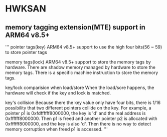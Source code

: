 # HWKSAN 
## memory tagging extension(MTE) support in ARM64 v8.5+
'''
pointer tags(key)
ARM64 v8.5+ support to use the high four bits(56 ~ 59) to store pointer tags

memory tags(lock)
ARM64 v8.5+  support to store the memory tags by hardware.  There are shadow memory managed by hardware to store the memory tags. There is a specific machine instruction to store the memory tags.

key/lock comparision when load/store
When the load/sore happens, the hardware will check if the key and lock is matched.

key's collision
Because there the key value only have four bits, there is 1/16 possibility that two different pointers collide on the key. For example, a pointer p1 is 0xfdffffff8000000, the key is 'd' and the real
address is 0xffffff8000000. Then p1 is freed and another pointer p2 is allocated with 0xffffff8000000, and the key is also 'd'. Then there is no way to detect memory corruption when freed p1 is accessed.
'''
